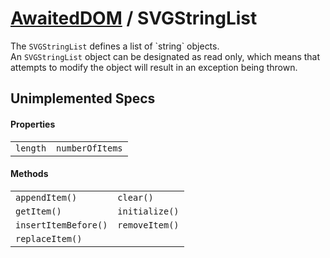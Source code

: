 # [AwaitedDOM](/docs/basic-client/awaited-dom) <span>/</span> SVGStringList

<div class='overview'>The <code>SVGStringList</code> defines a list of `string` objects.</div>

<div class='overview'>An <code>SVGStringList</code> object can be designated as read only, which means that attempts to modify the object will result in an exception being thrown.</div>

## Unimplemented Specs

#### Properties

|     |     |
| --- | --- |
| `length` | `numberOfItems` |

#### Methods

|     |     |
| --- | --- |
| `appendItem()` | `clear()` |
| `getItem()` | `initialize()` |
| `insertItemBefore()` | `removeItem()` |
| `replaceItem()` |  |
